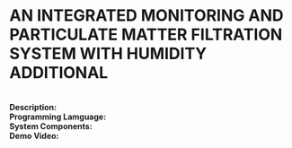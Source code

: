 # **AN INTEGRATED MONITORING AND PARTICULATE MATTER FILTRATION SYSTEM WITH HUMIDITY ADDITIONAL**  

<br>**Description:**  
**Programming Lamguage:**  
**System Components:**  
**Demo Video:**
